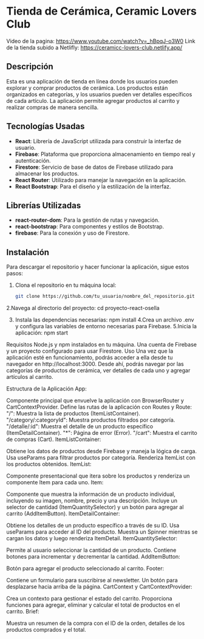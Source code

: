 

# Tienda de Cerámica, Ceramic Lovers Club
Video de la pagina: https://www.youtube.com/watch?v=_hBpqJ-o3W0
Link de la tienda subido a Netlifly: https://ceramicc-lovers-club.netlify.app/

## Descripción
Esta es una aplicación de tienda en línea donde los usuarios pueden explorar y comprar productos de cerámica. Los productos están organizados en categorías, y los usuarios pueden ver detalles específicos de cada artículo. La aplicación permite agregar productos al carrito y realizar compras de manera sencilla.

## Tecnologías Usadas
- **React**: Librería de JavaScript utilizada para construir la interfaz de usuario.
- **Firebase**: Plataforma que proporciona almacenamiento en tiempo real y autenticación.
- **Firestore**: Servicio de base de datos de Firebase utilizado para almacenar los productos.
- **React Router**: Utilizado para manejar la navegación en la aplicación.
- **React Bootstrap**: Para el diseño y la estilización de la interfaz.

## Librerías Utilizadas
- **react-router-dom**: Para la gestión de rutas y navegación.
- **react-bootstrap**: Para componentes y estilos de Bootstrap.
- **firebase**: Para la conexión y uso de Firestore.

## Instalación
Para descargar el repositorio y hacer funcionar la aplicación, sigue estos pasos:

1. Clona el repositorio en tu máquina local:
   ```bash
   git clone https://github.com/tu_usuario/nombre_del_repositorio.git
2.Navega al directorio del proyecto:
cd proyecto-react-osella

3. Instala las dependencias necesarias:
   npm install
4.Crea un archivo .env y configura las variables de entorno necesarias para Firebase.
5.Inicia la aplicación: npm start

Requisitos
Node.js y npm instalados en tu máquina.
Una cuenta de Firebase y un proyecto configurado para usar Firestore.
Uso
Una vez que la aplicación esté en funcionamiento, podrás acceder a ella desde tu navegador en http://localhost:3000. Desde ahí, podrás navegar por las categorías de productos de cerámica, ver detalles de cada uno y agregar artículos al carrito.

Estructura de la Aplicación
App:

Componente principal que envuelve la aplicación con BrowserRouter y CartContextProvider.
Define las rutas de la aplicación con Routes y Route:
"/": Muestra la lista de productos (ItemListContainer).
"/category/:categoryId": Muestra productos filtrados por categoría.
"/detalle/:id": Muestra el detalle de un producto específico (ItemDetailContainer).
"*": Página de error (Error).
"/cart": Muestra el carrito de compras (Cart).
ItemListContainer:

Obtiene los datos de productos desde Firebase y maneja la lógica de carga.
Usa useParams para filtrar productos por categoría.
Renderiza ItemList con los productos obtenidos.
ItemList:

Componente presentacional que itera sobre los productos y renderiza un componente Item para cada uno.
Item:

Componente que muestra la información de un producto individual, incluyendo su imagen, nombre, precio y una descripción.
Incluye un selector de cantidad (ItemQuantitySelector) y un botón para agregar al carrito (AddItemButton).
ItemDetailContainer:

Obtiene los detalles de un producto específico a través de su ID.
Usa useParams para acceder al ID del producto.
Muestra un Spinner mientras se cargan los datos y luego renderiza ItemDetail.
ItemQuantitySelector:

Permite al usuario seleccionar la cantidad de un producto.
Contiene botones para incrementar y decrementar la cantidad.
AddItemButton:

Botón para agregar el producto seleccionado al carrito.
Footer:

Contiene un formulario para suscribirse al newsletter.
Un botón para desplazarse hacia arriba de la página.
CartContext y CartContextProvider:

Crea un contexto para gestionar el estado del carrito.
Proporciona funciones para agregar, eliminar y calcular el total de productos en el carrito.
Brief:

Muestra un resumen de la compra con el ID de la orden, detalles de los productos comprados y el total.

